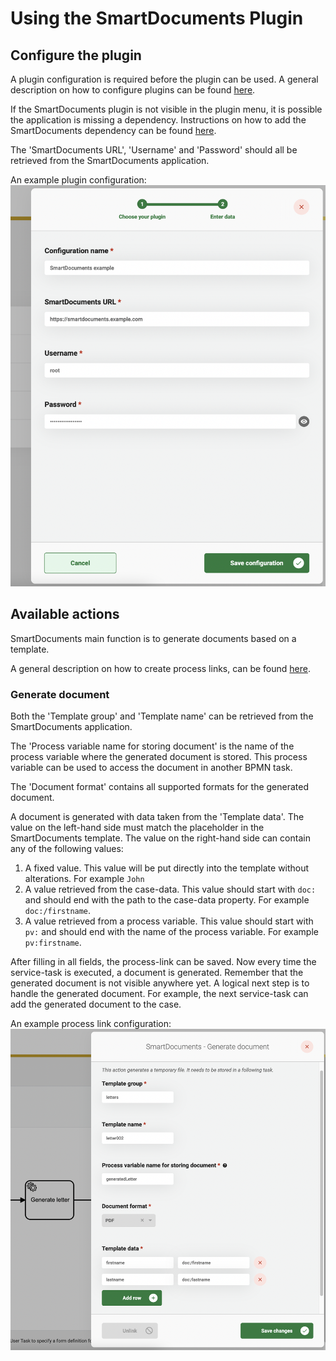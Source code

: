# Using the SmartDocuments Plugin

## Configure the plugin

A plugin configuration is required before the plugin can be used. A general description on how to configure
plugins can be found [here](../configure-plugin.md).

If the SmartDocuments plugin is not visible in the plugin menu, it is possible the application is missing a dependency.
Instructions on how to add the SmartDocuments dependency can be
found [here](/valtimo-implementation/modules/zgw/smartdocuments.md).

The 'SmartDocuments URL', 'Username' and 'Password' should all be retrieved from the SmartDocuments application.

An example plugin configuration:
![example plugin configuration](img/configure-plugin.png)

## Available actions

SmartDocuments main function is to generate documents based on a template.

A general description on how to create process links, can be found [here](../create-process-link.md).

### Generate document

Both the 'Template group' and 'Template name' can be retrieved from the SmartDocuments application.

The 'Process variable name for storing document' is the name of the process variable where the generated document is
stored. This process variable can be used to access the document in another BPMN task.

The 'Document format' contains all supported formats for the generated document.

A document is generated with data taken from the 'Template data'. The value on the left-hand side must match the
placeholder in the SmartDocuments template. The value on the right-hand side can contain any of the following values:

1. A fixed value. This value will be put directly into the template without alterations. For example `John`
2. A value retrieved from the case-data. This value should start with `doc:` and should end with the path to the
   case-data property. For example `doc:/firstname`.
3. A value retrieved from a process variable. This value should start with `pv:` and should end with the name of the
   process variable. For example `pv:firstname`.

After filling in all fields, the process-link can be saved. Now every time the service-task is executed, a document is
generated. Remember that the generated document is not visible anywhere yet. A logical next step is to handle the
generated document. For example, the next service-task can add the generated document to the case.

An example process link configuration:
![Generate document process link](img/generate-document-process-link.png)
